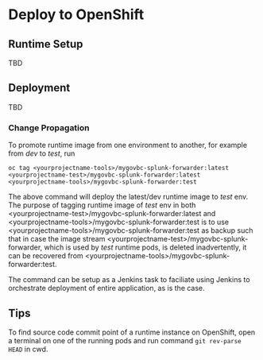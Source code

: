 # Deploy to OpenShift

## Runtime Setup
TBD

## Deployment
TBD

### Change Propagation
To promote runtime image from one environment to another, for example from *dev* to *test*, run

```
oc tag <yourprojectname-tools>/mygovbc-splunk-forwarder:latest <yourprojectname-test>/mygovbc-splunk-forwarder:latest <yourprojectname-tools>/mygovbc-splunk-forwarder:test
```
The above command will deploy the latest/dev runtime image to *test* env. The purpose of tagging runtime image of *test* env in both \<yourprojectname-test\>/mygovbc-splunk-forwarder:latest and \<yourprojectname-tools\>/mygovbc-splunk-forwarder:test is to use \<yourprojectname-tools\>/mygovbc-splunk-forwarder:test as backup such that in case the image stream \<yourprojectname-test\>/mygovbc-splunk-forwarder, which is used by *test* runtime pods, is deleted inadvertently, it can be recovered from \<yourprojectname-tools\>/mygovbc-splunk-forwarder:test.

The command can be setup as a Jenkins task to faciliate using Jenkins to orchestrate deployment of entire application, as is the case.

## Tips
To find source code commit point of a runtime instance on OpenShift, open a terminal on one of the running pods and run command `git rev-parse HEAD` in cwd.
